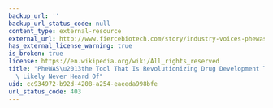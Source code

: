 ```yaml
---
backup_url: ''
backup_url_status_code: null
content_type: external-resource
external_url: http://www.fiercebiotech.com/story/industry-voices-phewas-tool-thats-revolutionizing-drug-development-youve-li/2013-10-03
has_external_license_warning: true
is_broken: true
license: https://en.wikipedia.org/wiki/All_rights_reserved
title: "PheWAS\u2013the Tool That Is Revolutionizing Drug Development That You've\
  \ Likely Never Heard Of"
uid: cc934972-b92d-4208-a254-eaeeda998bfe
url_status_code: 403
---
```


